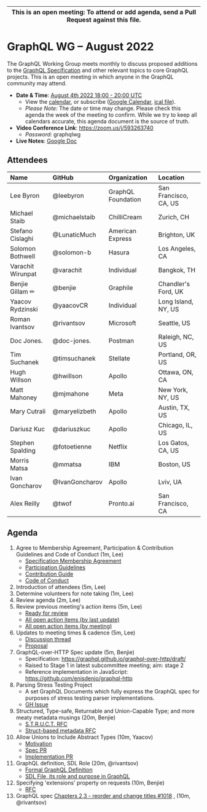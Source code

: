 <!--

Hello! You're welcome to join our working group meeting and add to the agenda
by following these three steps:

   1. Add your name to the list of attendees (in alphabetical order).

      - To respect meeting size, attendees should be relevant to the agenda.
        That means we expect most who join the meeting to participate in
        discussion. If you'd rather just watch, check out our YouTube[1].

      - Please include the organization (or project) you represent, and the
        location (including country code[2]) you expect to be located in during
        the meeting.

      - If you're willing to help take notes, add "✏️" after your name
        (eg. Ada Lovelace ✏). This is hugely helpful!

   2. If relevant, add your topic to the agenda (sorted by expected time).

      - Every agenda item has four parts: 1) the topic, 2) an expected time
        constraint, 3) who's leading the discussion, and 4) a list of any
        relevant links (RFC docs, issues, PRs, presentations, etc). Follow the
        format of existing agenda items.

      - Know what you want to get out of the agenda topic - what feedback do you
        need? What questions do you need answered? Are you looking for consensus
        or just directional feedback?

      - If your topic is a new proposal it's likely an "RFC 0"[3]. The barrier
        of entry for documenting new proposals is intentionally low, writing a
        few sentences about the problem you're trying to solve and the rough
        shape of your proposed solution is normally sufficient.

        You can create a link for this:
          - As an issue against the graphql-wg repo.
          - As a GitHub discussion in the graphql-wg repo.
          - As an RFC document into the rfcs/ folder of the graphql-wg repo.

   3. Review our guidelines and agree to our Spec Membership & CLA.

      - Review and understand our Spec Membership Agreement, Participation &
        Contribution Guidelines, and Code of Conduct. You'll find links to these
        in the first agenda item of every meeting.

      - If this is your first time, our bot will comment on your Pull Request
        with a link to our Spec Membership & CLA. Please follow along and agree
        before your PR is merged.

        Your organization may sign this for all of its members. To set this up,
        please ask operations@graphql.org.

PLEASE TAKE NOTE:

  - By joining this meeting you must agree to the Specification Membership
    Agreement and Code of Conduct.

  - Meetings are recorded and made available on YouTube[1], by joining you
    consent to being recorded.

[1] Youtube: https://www.youtube.com/channel/UCERcwLeheOXp_u61jEXxHMA
[2] Country codes: https://en.wikipedia.org/wiki/List_of_ISO_3166_country_codes#Current_ISO_3166_country_codes
[3] RFC stages: https://github.com/graphql/graphql-spec/blob/main/CONTRIBUTING.md#rfc-contribution-stages

-->

| This is an open meeting: To attend or add agenda, send a Pull Request against this file. |
| --- |


# GraphQL WG – August 2022

The GraphQL Working Group meets monthly to discuss proposed additions to the
[GraphQL Specification][] and other relevant topics to core GraphQL projects.
This is an open meeting in which anyone in the GraphQL community may attend.

- **Date & Time**: [August 4th 2022 18:00 - 20:00 UTC](https://www.timeanddate.com/worldclock/meetingdetails.html?year=2022&month=8&day=4&hour=18&min=0&sec=0&p1=224&p2=179&p3=136&p4=268&p5=367&p6=438&p7=240&iv=0)
  - View the [calendar][], or subscribe ([Google Calendar][], [ical file][]).
  - *Please Note:* The date or time may change. Please check this agenda the
    week of the meeting to confirm. While we try to keep all calendars accurate,
    this agenda document is the source of truth.
- **Video Conference Link**: https://zoom.us/j/593263740
  - *Password:* graphqlwg
- **Live Notes**: [Google Doc](https://docs.google.com/document/d/1OOwMaPbL70sLnrx5ej2H4L5t_1xvmXijxoyHNIKyRhw/edit?usp=sharing)

[GraphQL Specification]: https://github.com/graphql/graphql-spec
[calendar]: https://calendar.google.com/calendar/embed?src=linuxfoundation.org_ik79t9uuj2p32i3r203dgv5mo8%40group.calendar.google.com
[Google Calendar]: https://calendar.google.com/calendar?cid=bGludXhmb3VuZGF0aW9uLm9yZ19pazc5dDl1dWoycDMyaTNyMjAzZGd2NW1vOEBncm91cC5jYWxlbmRhci5nb29nbGUuY29t
[ical file]: https://calendar.google.com/calendar/ical/linuxfoundation.org_ik79t9uuj2p32i3r203dgv5mo8%40group.calendar.google.com/public/basic.ics


## Attendees

| Name               | GitHub          | Organization       | Location
| :----------------- | :-------------- | :----------------- | :-----------------
| Lee Byron          | @leebyron       | GraphQL Foundation | San Francisco, CA, US
| Michael Staib      | @michaelstaib   | ChilliCream        | Zurich, CH
| Stefano Cislaghi   | @LunaticMuch    | American Express   | Brighton, UK
| Solomon Bothwell   | @solomon-b      | Hasura             | Los Angeles, CA
| Varachit Wirunpat  | @varachit       | Individual         | Bangkok, TH
| Benjie Gillam ✏    | @benjie         | Graphile           | Chandler's Ford, UK
| Yaacov Rydzinski   | @yaacovCR       | Individual         | Long Island, NY, US
| Roman Ivantsov     | @rivantsov      | Microsoft          | Seattle, US
| Doc Jones.         | @doc-jones.     | Postman            | Raleigh, NC, US
| Tim Suchanek       | @timsuchanek    | Stellate           | Portland, OR, US
| Hugh Willson       | @hwillson       | Apollo             | Ottawa, ON, CA
| Matt Mahoney       | @mjmahone       | Meta               | New York, NY, US
| Mary Cutrali       | @maryelizbeth   | Apollo             | Austin, TX, US
| Dariusz Kuc        | @dariuszkuc     | Apollo             | Chicago, IL, US
| Stephen Spalding   | @fotoetienne    | Netflix            | Los Gatos, CA, US
| Morris Matsa       | @mmatsa         | IBM                | Boston, US
| Ivan Goncharov     | @IvanGoncharov  | Apollo             | Lviv, UA
| Alex Reilly        | @twof           | Pronto.ai          | San Francisco, CA

## Agenda

1. Agree to Membership Agreement, Participation & Contribution Guidelines and Code of Conduct (1m, Lee)
   - [Specification Membership Agreement](https://github.com/graphql/foundation)
   - [Participation Guidelines](https://github.com/graphql/graphql-wg#participation-guidelines)
   - [Contribution Guide](https://github.com/graphql/graphql-spec/blob/main/CONTRIBUTING.md)
   - [Code of Conduct](https://github.com/graphql/foundation/blob/master/CODE-OF-CONDUCT.md)
1. Introduction of attendees (5m, Lee)
1. Determine volunteers for note taking (1m, Lee)
1. Review agenda (2m, Lee)
1. Review previous meeting's action items (5m, Lee)
   - [Ready for review](https://github.com/graphql/graphql-wg/issues?q=is%3Aissue+is%3Aopen+label%3A%22Ready+for+review+%F0%9F%99%8C%22+sort%3Aupdated-desc)
   - [All open action items (by last update)](https://github.com/graphql/graphql-wg/issues?q=is%3Aissue+is%3Aopen+label%3A%22Action+item+%3Aclapper%3A%22+sort%3Aupdated-desc)
   - [All open action items (by meeting)](https://github.com/graphql/graphql-wg/projects?query=is%3Aopen+sort%3Aname-asc)
1. Updates to meeting times & cadence (5m, Lee)
   - [Discussion thread](https://github.com/graphql/graphql-wg/discussions/1051)
   - [Proposal](https://github.com/graphql/graphql-wg/discussions/1051#discussioncomment-3327561)
1. GraphQL-over-HTTP Spec update (5m, Benjie)
   - Specification: https://graphql.github.io/graphql-over-http/draft/
   - Raised to Stage 1 in latest subcommittee meeting; aim: stage 2
   - Reference implementation in JavaScript: https://github.com/enisdenjo/graphql-http
1. Parsing Stress Testing Project
   - A set GraphQL Documents which fully express the GraphQL spec for purposes of stress testing parser implementations.
   - [GH Issue](https://github.com/graphql/graphql-spec/issues/954)
1. Structured, Type-safe, Returnable and Union-Capable Type; and more meaty metadata musings (20m, Benjie)
   - [S.T.R.U.C.T. RFC](https://github.com/graphql/graphql-wg/pull/1035)
   - [Struct-based metadata RFC](https://github.com/graphql/graphql-wg/pull/1036)
1. Allow Unions to Include Abstract Types (10m, Yaacov)
   - [Motivation](https://github.com/graphql/graphql-spec/issues/711)
   - [Spec PR](https://github.com/graphql/graphql-spec/pull/950)
   - [Implementation PR](https://github.com/graphql/graphql-js/pull/3682)
1. GraphQL definition, SDL Role (20m, @rivantsov)
   - [Formal GraphQL Definition](https://github.com/graphql/graphql-wg/discussions/1017)  
   - [SDL File, its role and purpose in GraphQL](https://github.com/graphql/graphql-wg/discussions/1019)
1. Specifying 'extensions' property on requests (10m, Benjie)
   - [RFC](https://github.com/graphql/graphql-spec/pull/976)
1. GraphQL spec [Chapters 2,3 - reorder and change titles #1018](https://github.com/graphql/graphql-wg/discussions/1018) , (10m, @rivantsov)
